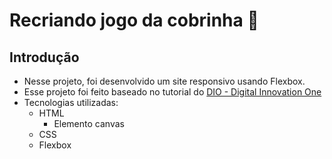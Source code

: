 # Recriando jogo da cobrinha :snake:

## Introdução

- Nesse projeto, foi desenvolvido um site responsivo usando Flexbox.
- Esse projeto foi feito baseado no tutorial do [DIO - Digital Innovation One](https://web.digitalinnovation.one/lab/recriando-o-jogo-da-cobrinha-com-javascript/learning/a41588bb-45b0-41ce-a7d3-20012199fb11)
- Tecnologias utilizadas:
  - HTML
    - Elemento canvas
  - CSS
  - Flexbox
